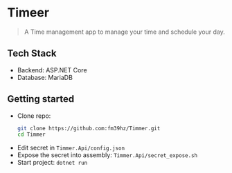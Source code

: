# Timeer

> A Time management app to manage your time and schedule your day.

## Tech Stack

- Backend: ASP.NET Core
- Database: MariaDB

## Getting started

- Clone repo:
  ```bash
  git clone https://github.com:fm39hz/Timmer.git
  cd Timmer
  ```
- Edit secret in `Timmer.Api/config.json`
- Expose the secret into assembly: `Timmer.Api/secret_expose.sh`
- Start project: `dotnet run`
